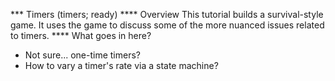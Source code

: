 *** Timers (timers; ready)
**** Overview
This tutorial builds a survival-style game.  It uses the game to discuss some of
the more nuanced issues related to timers.
**** What goes in here?
- Not sure... one-time timers?  
- How to vary a timer's rate via a state machine?


